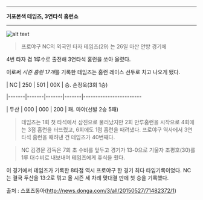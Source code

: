 --------------------------------------------

**거포본색 테임즈, 3연타석 홈런쇼**

--------------------------------------------





![alt text](http://dimg.donga.com/wps/NEWS/IMAGE/2015/05/27/71482342.2.jpg)





>프로야구 NC의 외국인 타자 테임즈(29) 는 26일 마산 안방 경기에

4번 타자 겸 1루수로 출전해 3연타석 홈런을 쏘아 올렸다.

이로써 *시즌 홈런 17개*를 기록한 테임즈는 홈런 레이스 선두로 치고 나오게 됐다.





| NC    |  250  |  501  |  00X  | 승. 손정욱(3회 1승)

|-------|-------|-------|-------|------------------------

| 두산  |  000  |  000  |  200  | 패. 마야(선발 2승 5패)





>테임즈는 1회 첫 타석에서 삼진으로 물러났지만 2회 만루홈런을 시작으로 4회에는
3점 홈런을 터뜨렸고, 6회에도 1점 홈런을 때려냈다.
프로야구 역사에서 3연타석 홈런을 때려낸 건 테임즈가 40번째다.




>NC 김경문 감독은 7회 초 수비를 앞두고 경기가 13-0으로 기울자 조평호(30)를 1루
대수비로 내보내며 테임즈에게 휴식을 줬다.

이 경기에서 테임즈가 기록한 8타점 역시 프로야구 한 경기 최다 타임기록이었다. NC
는 결국 두산을 13:2로 꺾고 올 시즌 세 차례 맞대결 만에 첫 승을 기록했다.





출처 : 스포츠동아(http://news.donga.com/3/all/20150527/71482372/1)


